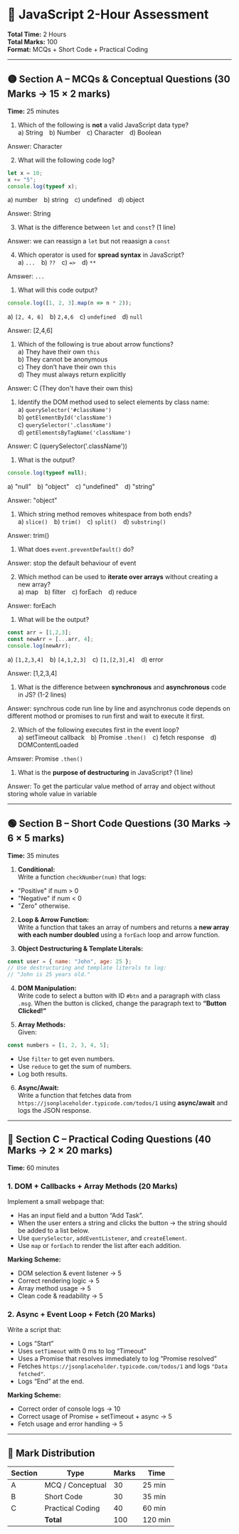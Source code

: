 
# 🧠 JavaScript 2-Hour Assessment

**Total Time:** 2 Hours  
**Total Marks:** 100  
**Format:** MCQs + Short Code + Practical Coding

---

## 🟡 Section A – MCQs & Conceptual Questions (30 Marks → 15 × 2 marks)  
**Time:** 25 minutes

1. Which of the following is **not** a valid JavaScript data type?  
   a) String b) Number c) Character d) Boolean

Answer: Character

2. What will the following code log?
```js
let x = 10;
x += "5";
console.log(typeof x);
```
a) number b) string c) undefined d) object

Answer: String

3. What is the difference between `let` and `const`? (1 line)

Answer: we can reassign a `let` but not reaasign a `const`

4. Which operator is used for **spread syntax** in JavaScript?  
a) `...` b) `??` c) `=>` d) `**`

Amswer: `...`

1. What will this code output?
```js
console.log([1, 2, 3].map(n => n * 2));
```
a) `[2, 4, 6]` b) `2,4,6` c) `undefined` d) `null`

Answer: [2,4,6]
1. Which of the following is true about arrow functions?  
a) They have their own `this`  
b) They cannot be anonymous  
c) They don’t have their own `this`  
d) They must always return explicitly

Answer: C (They don't have their own this)
1. Identify the DOM method used to select elements by class name:  
a) `querySelector('#className')`  
b) `getElementById('className')`  
c) `querySelector('.className')`  
d) `getElementsByTagName('className')`

Answer: C (querySelector('.className'))
1. What is the output?
```js
console.log(typeof null);
```
a) "null" b) "object" c) "undefined" d) "string"

Answer: "object"
1. Which string method removes whitespace from both ends?  
a) `slice()` b) `trim()` c) `split()` d) `substring()`

Answer: trim()
1.  What does `event.preventDefault()` do?

Answer: stop the default behaviour of event

2.  Which method can be used to **iterate over arrays** without creating a new array?  
a) map b) filter c) forEach d) reduce

Answer: forEach

1.  What will be the output?
```js
const arr = [1,2,3];
const newArr = [...arr, 4];
console.log(newArr);
```
a) `[1,2,3,4]` b) `[4,1,2,3]` c) `[1,[2,3],4]` d) error

Answer: [1,2,3,4]

1.  What is the difference between **synchronous** and **asynchronous** code in JS? (1-2 lines)

Answer: synchrous code run line by line and asynchronus code depends on different mothod or promises to run first and wait to execute it first.

2.  Which of the following executes first in the event loop?  
a) setTimeout callback b) Promise `.then()` c) fetch response d) DOMContentLoaded

Amswer: Promise `.then()`

1.  What is the **purpose of destructuring** in JavaScript? (1 line)

Answer: To get the particular value method of array and object without storing whole value in variable

---

## 🟢 Section B – Short Code Questions (30 Marks → 6 × 5 marks)  
**Time:** 35 minutes

1. **Conditional:**  
Write a function `checkNumber(num)` that logs:
- "Positive" if num > 0  
- "Negative" if num < 0  
- "Zero" otherwise.

2. **Loop & Arrow Function:**  
Write a function that takes an array of numbers and returns a **new array with each number doubled** using a `forEach` loop and arrow function.

3. **Object Destructuring & Template Literals:**  
```js
const user = { name: "John", age: 25 };
// Use destructuring and template literals to log:
// "John is 25 years old."
```

4. **DOM Manipulation:**  
Write code to select a button with ID `#btn` and a paragraph with class `.msg`. When the button is clicked, change the paragraph text to **“Button Clicked!”**

5. **Array Methods:**  
Given:
```js
const numbers = [1, 2, 3, 4, 5];
```
- Use `filter` to get even numbers.  
- Use `reduce` to get the sum of numbers.  
- Log both results.

6. **Async/Await:**  
Write a function that fetches data from `https://jsonplaceholder.typicode.com/todos/1` using **async/await** and logs the JSON response.

---

## 🔵 Section C – Practical Coding Questions (40 Marks → 2 × 20 marks)  
**Time:** 60 minutes

### 1. DOM + Callbacks + Array Methods (20 Marks)

Implement a small webpage that:
- Has an input field and a button “Add Task”.  
- When the user enters a string and clicks the button → the string should be added to a list below.  
- Use `querySelector`, `addEventListener`, and `createElement`.  
- Use `map` or `forEach` to render the list after each addition.

**Marking Scheme:**
- DOM selection & event listener → 5  
- Correct rendering logic → 5  
- Array method usage → 5  
- Clean code & readability → 5

### 2. Async + Event Loop + Fetch (20 Marks)

Write a script that:
- Logs “Start”  
- Uses `setTimeout` with 0 ms to log “Timeout”  
- Uses a Promise that resolves immediately to log “Promise resolved”  
- Fetches `https://jsonplaceholder.typicode.com/todos/1` and logs `"Data fetched"`.  
- Logs “End” at the end.

**Marking Scheme:**
- Correct order of console logs → 10  
- Correct usage of Promise + setTimeout + async → 5  
- Fetch usage and error handling → 5

---

## 🧾 Mark Distribution

| Section | Type             | Marks | Time    |
| ------- | ---------------- | ----- | ------- |
| A       | MCQ / Conceptual | 30    | 25 min  |
| B       | Short Code       | 30    | 35 min  |
| C       | Practical Coding | 40    | 60 min  |
|         | **Total**        | 100   | 120 min |